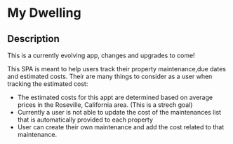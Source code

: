 # My Dwelling

## Description
This is a currently evolving app, changes and upgrades to come!
<p> This SPA is meant to help users track their property maintenance,due dates and estimated costs. Their are many things to consider as a user when tracking the estimated cost: 
<ul>
  <li>The estimated costs for this appt are determined based on average prices in the Roseville, California area. (This is a strech goal)
  </li>
  <li>Currently a user is not able to update the cost of the maintenances list that is automatically provided to each property
 </li>
 <li>
  User can create their own maintenance and add the cost related to that maintenance.
 </li>
</ul>
</p> 
